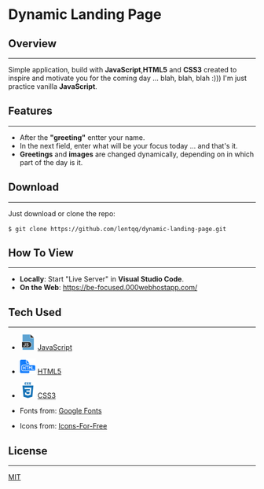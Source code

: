 # Dynamic Landing Page

## Overview
***
Simple application, build with __JavaScript__,__HTML5__ and __CSS3__ created to inspire and motivate you for the coming day ... blah, blah, blah :)))
I'm just practice vanilla __JavaScript__.
## Features
***
* Аfter the __"greeting"__ entter your name.
* In the next field, enter what will be your focus today ... and that's it.
* __Greetings__ and __images__ are changed dynamically, depending on in which part of the day is it. 
## Download
***
Just download or clone the repo:  
```
$ git clone https://github.com/lentqq/dynamic-landing-page.git
```
## How To View
***
* __Locally__: Start "Live Server" in __Visual Studio Code__.
* __On the Web__: https://be-focused.000webhostapp.com/
## Tech Used
***
 * ![](./public/icons/jsIcon.png)  [JavaScript](https://developer.mozilla.org/bg/docs/Web/JavaScript)

 * ![](./public/icons/htmlIcon.png)  [HTML5](https://developer.mozilla.org/en-US/docs/Web/Guide/HTML/HTML5)

  * ![](./public/icons/cssIcon.png)  [CSS3](https://developer.mozilla.org/en-US/docs/Web/CSS)

  * Fonts from: [Google Fonts](https://fonts.google.com/)

  * Icons from: [Icons-For-Free](https://Icons-For-Free.com)
## License
***
[MIT](https://opensource.org/licenses/mit-license.php)

